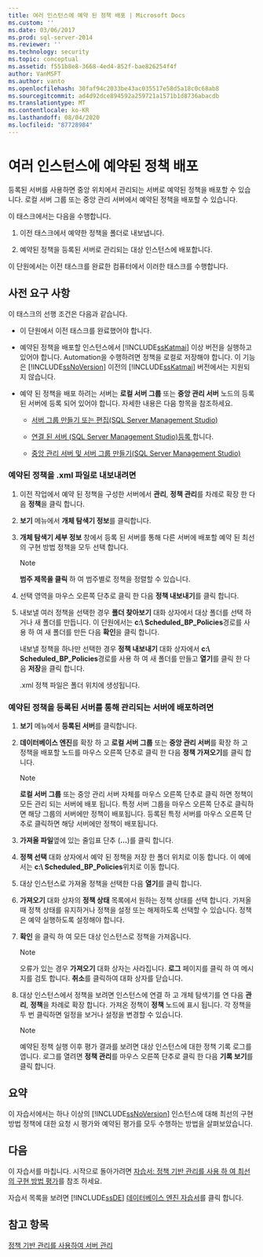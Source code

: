 ```yaml
---
title: 여러 인스턴스에 예약 된 정책 배포 | Microsoft Docs
ms.custom: ''
ms.date: 03/06/2017
ms.prod: sql-server-2014
ms.reviewer: ''
ms.technology: security
ms.topic: conceptual
ms.assetid: f551b8e8-3668-4ed4-852f-bae826254f4f
author: VanMSFT
ms.author: vanto
ms.openlocfilehash: 30faf94c2033be43ac035517e58d5a18c0c68ab8
ms.sourcegitcommit: ad4d92dce894592a259721a1571b1d8736abacdb
ms.translationtype: MT
ms.contentlocale: ko-KR
ms.lasthandoff: 08/04/2020
ms.locfileid: "87728984"
---
```

# <a name="deploy-scheduled-policies-to-multiple-instances"></a>여러 인스턴스에 예약된 정책 배포
  등록된 서버를 사용하면 중앙 위치에서 관리되는 서버로 예약된 정책을 배포할 수 있습니다. 로컬 서버 그룹 또는 중앙 관리 서버에서 예약된 정책을 배포할 수 있습니다.  
  
 이 태스크에서는 다음을 수행합니다.  
  
1.  이전 태스크에서 예약한 정책을 폴더로 내보냅니다.  
  
2.  예약된 정책을 등록된 서버로 관리되는 대상 인스턴스에 배포합니다.  
  
 이 단원에서는 이전 태스크를 완료한 컴퓨터에서 이러한 태스크를 수행합니다.  
  
## <a name="prerequisites"></a>사전 요구 사항  
 이 태스크의 선행 조건은 다음과 같습니다.  
  
-   이 단원에서 이전 태스크를 완료했어야 합니다.  
  
-   예약된 정책을 배포할 인스턴스에서 [!INCLUDE[ssKatmai](../includes/sskatmai-md.md)] 이상 버전을 실행하고 있어야 합니다. Automation을 수행하려면 정책을 로컬로 저장해야 합니다. 이 기능은 [!INCLUDE[ssNoVersion](../includes/ssnoversion-md.md)] 이전의 [!INCLUDE[ssKatmai](../includes/sskatmai-md.md)] 버전에서는 지원되지 않습니다.  
  
-   예약 된 정책을 배포 하려는 서버는 **로컬 서버 그룹** 또는 **중앙 관리 서버** 노드의 등록 된 서버에 등록 되어 있어야 합니다. 자세한 내용은 다음 항목을 참조하세요.  
  
    -   [서버 그룹 만들기 또는 편집&#40;SQL Server Management Studio&#41;](../ssms/register-servers/create-or-edit-a-server-group-sql-server-management-studio.md)  
  
    -   [연결 된 서버 &#40;SQL Server Management Studio&#41;등록 ](../ssms/register-servers/register-a-connected-server-sql-server-management-studio.md)합니다.  
  
    -   [중앙 관리 서버 및 서버 그룹 만들기&#40;SQL Server Management Studio&#41;](../ssms/register-servers/create-a-central-management-server-and-server-group.md)  
  
### <a name="to-export-the-scheduled-policies-as-xml-files"></a>예약된 정책을 .xml 파일로 내보내려면  
  
1.  이전 작업에서 예약 된 정책을 구성한 서버에서 **관리**, **정책 관리**를 차례로 확장 한 다음 **정책**을 클릭 합니다.  
  
2.  **보기** 메뉴에서 **개체 탐색기 정보**를 클릭합니다.  
  
3.  **개체 탐색기 세부 정보** 창에서 등록 된 서버를 통해 다른 서버에 배포할 예약 된 최선의 구현 방법 정책을 모두 선택 합니다.  
  
    > [!NOTE]  
    >  **범주 제목을 클릭** 하 여 범주별로 정책을 정렬할 수 있습니다.  
  
4.  선택 영역을 마우스 오른쪽 단추로 클릭 한 다음 **정책 내보내기**를 클릭 합니다.  
  
5.  내보낼 여러 정책을 선택한 경우 **폴더 찾아보기** 대화 상자에서 대상 폴더를 선택 하거나 새 폴더를 만듭니다. 이 단원에서는 **c:\ Scheduled_BP_Policies**경로를 사용 하 여 새 폴더를 만든 다음 **확인**을 클릭 합니다.  
  
     내보낼 정책을 하나만 선택한 경우 **정책 내보내기** 대화 상자에서 **c:\ Scheduled_BP_Policies**경로를 사용 하 여 새 폴더를 만들고 **열기**를 클릭 한 다음 **저장**을 클릭 합니다.  
  
     .xml 정책 파일은 폴더 위치에 생성됩니다.  
  
### <a name="to-deploy-the-scheduled-policies-to-servers-that-are-managed-through-registered-servers"></a>예약된 정책을 등록된 서버를 통해 관리되는 서버에 배포하려면  
  
1.  **보기** 메뉴에서 **등록된 서버**를 클릭합니다.  
  
2.  **데이터베이스 엔진**를 확장 하 고 **로컬 서버 그룹** 또는 **중앙 관리 서버**를 확장 하 고 정책을 배포할 노드를 마우스 오른쪽 단추로 클릭 한 다음 **정책 가져오기**를 클릭 합니다.  
  
    > [!NOTE]  
    >  **로컬 서버 그룹** 또는 중앙 관리 서버 자체를 마우스 오른쪽 단추로 클릭 하면 정책이 모든 관리 되는 서버에 배포 됩니다. 특정 서버 그룹을 마우스 오른쪽 단추로 클릭하면 해당 그룹의 서버에만 정책이 배포됩니다. 등록된 특정 서버를 마우스 오른쪽 단추로 클릭하면 해당 서버에만 정책이 배포됩니다.  
  
3.  **가져올 파일**옆에 있는 줄임표 단추 (**...**)를 클릭 합니다.  
  
4.  **정책 선택** 대화 상자에서 예약 된 정책을 저장 한 폴더 위치로 이동 합니다. 이 예에서는 **c:\ Scheduled_BP_Policies**위치로 이동 합니다.  
  
5.  대상 인스턴스로 가져올 정책을 선택한 다음 **열기**를 클릭 합니다.  
  
6.  **가져오기** 대화 상자의 **정책 상태** 목록에서 원하는 정책 상태를 선택 합니다. 가져올 때 정책 상태를 유지하거나 정책을 설정 또는 해제하도록 선택할 수 있습니다. 정책은 예약 실행하도록 설정해야 합니다.  
  
7.  **확인** 을 클릭 하 여 모든 대상 인스턴스로 정책을 가져옵니다.  
  
    > [!NOTE]  
    >  오류가 있는 경우 **가져오기** 대화 상자는 사라집니다. **로그** 페이지를 클릭 하 여 메시지를 검토 합니다. **취소**를 클릭하여 대화 상자를 닫습니다.  
  
8.  대상 인스턴스에서 정책을 보려면 인스턴스에 연결 하 고 개체 탐색기를 연 다음 **관리**, **정책**을 차례로 확장 합니다. 가져온 정책이 **정책** 노드에 표시 됩니다. 각 정책을 두 번 클릭하면 일정을 보거나 설정을 변경할 수 있습니다.  
  
    > [!NOTE]  
    >  예약된 정책 실행 이후 평가 결과를 보려면 대상 인스턴스에 대한 정책 기록 로그를 엽니다. 로그를 열려면 **정책 관리**를 마우스 오른쪽 단추로 클릭 한 다음 **기록 보기**를 클릭 합니다.  
  
## <a name="summary"></a>요약  
 이 자습서에서는 하나 이상의 [!INCLUDE[ssNoVersion](../includes/ssnoversion-md.md)] 인스턴스에 대해 최선의 구현 방법 정책에 대한 요청 시 평가와 예약된 평가를 모두 수행하는 방법을 살펴보았습니다.  
  
## <a name="next"></a>다음  
 이 자습서를 마칩니다. 시작으로 돌아가려면 [자습서: 정책 기반 관리를 사용 하 여 최선의 구현 방법 평가](../../2014/tutorials/tutorial-evaluating-best-practices-by-using-policy-based-management.md)를 참조 하세요.  
  
 자습서 목록을 보려면 [!INCLUDE[ssDE](../includes/ssde-md.md)] [데이터베이스 엔진 자습서](../relational-databases/database-engine-tutorials.md)를 클릭 합니다.  
  
## <a name="see-also"></a>참고 항목  
 [정책 기반 관리를 사용하여 서버 관리](../relational-databases/policy-based-management/administer-servers-by-using-policy-based-management.md)  
  
  
